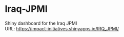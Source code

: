 # Iraq-JPMI
Shiny dashboard for the Iraq JPMI <br>
URL: https://impact-initiatives.shinyapps.io/IRQ_JPMI/
